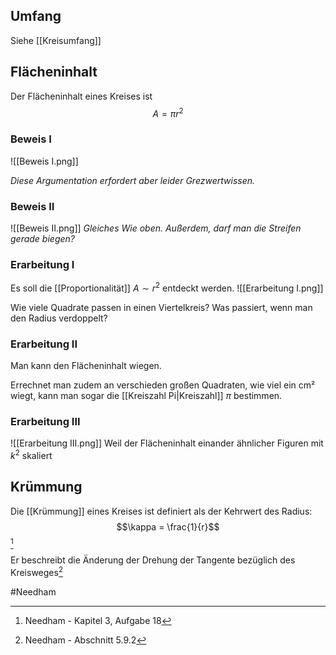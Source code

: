 ## Umfang
Siehe [[Kreisumfang]]

## Flächeninhalt
Der Flächeninhalt eines Kreises ist $$A = \pi r^2$$

### Beweis I
![[Beweis I.png]]

*Diese Argumentation erfordert aber leider Grezwertwissen.*

### Beweis II
![[Beweis II.png]]
*Gleiches Wie oben. Außerdem, darf man die Streifen gerade biegen?*

### Erarbeitung I
Es soll die [[Proportionalität]] $A \sim r^2$ entdeckt werden.
![[Erarbeitung I.png]]

Wie viele Quadrate passen in einen Viertelkreis? Was passiert, wenn man den Radius verdoppelt?

### Erarbeitung II
Man kann den Flächeninhalt wiegen.

Errechnet man zudem an verschieden großen Quadraten, wie viel ein cm² wiegt, kann man sogar die [[Kreiszahl Pi|Kreiszahl]] $\pi$ bestimmen.

### Erarbeitung III
![[Erarbeitung III.png]]
Weil der Flächeninhalt einander ähnlicher Figuren mit $k^2$ skaliert

## Krümmung
Die [[Krümmung]] eines Kreises ist definiert als der Kehrwert des Radius:
$$\kappa = \frac{1}{r}$$[^1]

Er beschreibt die Änderung der Drehung der Tangente bezüglich des Kreisweges[^2]


#Needham 

[^1]: Needham - Kapitel 3, Aufgabe 18 
[^2]: Needham - Abschnitt 5.9.2